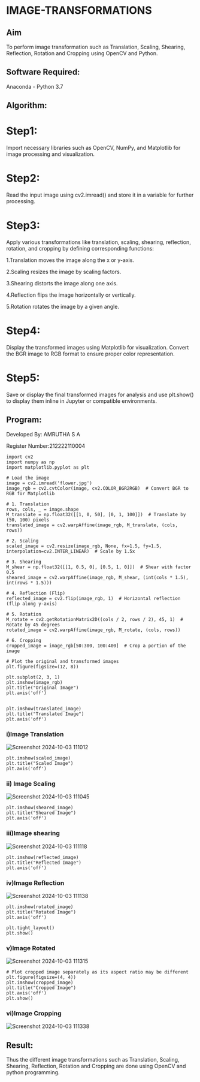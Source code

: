 # IMAGE-TRANSFORMATIONS


## Aim
To perform image transformation such as Translation, Scaling, Shearing, Reflection, Rotation and Cropping using OpenCV and Python.

## Software Required:
Anaconda - Python 3.7

## Algorithm:
# Step1:
Import necessary libraries such as OpenCV, NumPy, and Matplotlib for image processing and visualization.

# Step2:
Read the input image using cv2.imread() and store it in a variable for further processing.

# Step3:
Apply various transformations like translation, scaling, shearing, reflection, rotation, and cropping by defining corresponding functions:

1.Translation moves the image along the x or y-axis.

2.Scaling resizes the image by scaling factors.

3.Shearing distorts the image along one axis.

4.Reflection flips the image horizontally or vertically.

5.Rotation rotates the image by a given angle.

# Step4:
Display the transformed images using Matplotlib for visualization. Convert the BGR image to RGB format to ensure proper color representation.

# Step5:
Save or display the final transformed images for analysis and use plt.show() to display them inline in Jupyter or compatible environments.
## Program:

Developed By: AMRUTHA S A

Register Number:212222110004
```
import cv2
import numpy as np
import matplotlib.pyplot as plt

# Load the image
image = cv2.imread('flower.jpg')
image_rgb = cv2.cvtColor(image, cv2.COLOR_BGR2RGB)  # Convert BGR to RGB for Matplotlib

# 1. Translation
rows, cols, _ = image.shape
M_translate = np.float32([[1, 0, 50], [0, 1, 100]])  # Translate by (50, 100) pixels
translated_image = cv2.warpAffine(image_rgb, M_translate, (cols, rows))

# 2. Scaling
scaled_image = cv2.resize(image_rgb, None, fx=1.5, fy=1.5, interpolation=cv2.INTER_LINEAR)  # Scale by 1.5x

# 3. Shearing
M_shear = np.float32([[1, 0.5, 0], [0.5, 1, 0]])  # Shear with factor 0.5
sheared_image = cv2.warpAffine(image_rgb, M_shear, (int(cols * 1.5), int(rows * 1.5)))

# 4. Reflection (Flip)
reflected_image = cv2.flip(image_rgb, 1)  # Horizontal reflection (flip along y-axis)

# 5. Rotation
M_rotate = cv2.getRotationMatrix2D((cols / 2, rows / 2), 45, 1)  # Rotate by 45 degrees
rotated_image = cv2.warpAffine(image_rgb, M_rotate, (cols, rows))

# 6. Cropping
cropped_image = image_rgb[50:300, 100:400]  # Crop a portion of the image

# Plot the original and transformed images
plt.figure(figsize=(12, 8))

plt.subplot(2, 3, 1)
plt.imshow(image_rgb)
plt.title("Original Image")
plt.axis('off')
```
```

plt.imshow(translated_image)
plt.title("Translated Image")
plt.axis('off')
```
### i)Image Translation
![Screenshot 2024-10-03 111012](https://github.com/user-attachments/assets/87be2fdc-63df-4003-b153-b13e3b52db34)


```
plt.imshow(scaled_image)
plt.title("Scaled Image")
plt.axis('off')
```
### ii) Image Scaling
![Screenshot 2024-10-03 111045](https://github.com/user-attachments/assets/31aba4a9-ffde-46c7-b59f-befbb38cf3f2)

```
plt.imshow(sheared_image)
plt.title("Sheared Image")
plt.axis('off')
```
### iii)Image shearing

![Screenshot 2024-10-03 111118](https://github.com/user-attachments/assets/5f294ec5-be27-4b5c-beb5-f7a4a947161f)


```
plt.imshow(reflected_image)
plt.title("Reflected Image")
plt.axis('off')
```
### iv)Image Reflection

![Screenshot 2024-10-03 111138](https://github.com/user-attachments/assets/4515f932-f67e-416d-89af-55de932b8f6b)

```
plt.imshow(rotated_image)
plt.title("Rotated Image")
plt.axis('off')

plt.tight_layout()
plt.show()
```
### v)Image Rotated
![Screenshot 2024-10-03 111315](https://github.com/user-attachments/assets/380dea39-157a-473d-80f2-da2cf8316b60)


```
# Plot cropped image separately as its aspect ratio may be different
plt.figure(figsize=(4, 4))
plt.imshow(cropped_image)
plt.title("Cropped Image")
plt.axis('off')
plt.show()

```
### vi)Image Cropping

![Screenshot 2024-10-03 111338](https://github.com/user-attachments/assets/318332ab-d8b8-4766-b438-c58786339a2c)

## Result: 

Thus the different image transformations such as Translation, Scaling, Shearing, Reflection, Rotation and Cropping are done using OpenCV and python programming.
